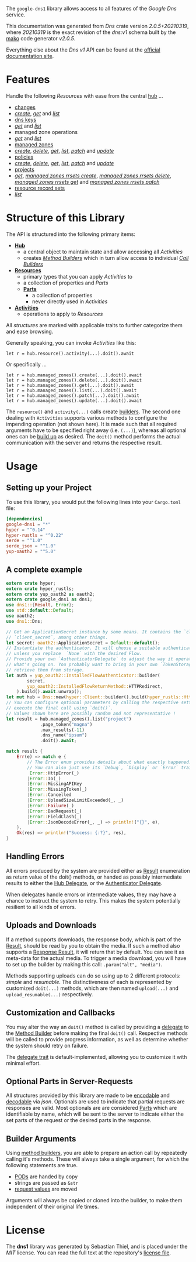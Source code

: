 <!---
DO NOT EDIT !
This file was generated automatically from 'src/mako/api/README.md.mako'
DO NOT EDIT !
-->
The `google-dns1` library allows access to all features of the *Google Dns* service.

This documentation was generated from *Dns* crate version *2.0.5+20210319*, where *20210319* is the exact revision of the *dns:v1* schema built by the [mako](http://www.makotemplates.org/) code generator *v2.0.5*.

Everything else about the *Dns* *v1* API can be found at the
[official documentation site](https://cloud.google.com/dns/docs).
# Features

Handle the following *Resources* with ease from the central [hub](https://docs.rs/google-dns1/2.0.5+20210319/google_dns1/Dns) ... 

* [changes](https://docs.rs/google-dns1/2.0.5+20210319/google_dns1/api::Change)
 * [*create*](https://docs.rs/google-dns1/2.0.5+20210319/google_dns1/api::ChangeCreateCall), [*get*](https://docs.rs/google-dns1/2.0.5+20210319/google_dns1/api::ChangeGetCall) and [*list*](https://docs.rs/google-dns1/2.0.5+20210319/google_dns1/api::ChangeListCall)
* [dns keys](https://docs.rs/google-dns1/2.0.5+20210319/google_dns1/api::DnsKey)
 * [*get*](https://docs.rs/google-dns1/2.0.5+20210319/google_dns1/api::DnsKeyGetCall) and [*list*](https://docs.rs/google-dns1/2.0.5+20210319/google_dns1/api::DnsKeyListCall)
* managed zone operations
 * [*get*](https://docs.rs/google-dns1/2.0.5+20210319/google_dns1/api::ManagedZoneOperationGetCall) and [*list*](https://docs.rs/google-dns1/2.0.5+20210319/google_dns1/api::ManagedZoneOperationListCall)
* [managed zones](https://docs.rs/google-dns1/2.0.5+20210319/google_dns1/api::ManagedZone)
 * [*create*](https://docs.rs/google-dns1/2.0.5+20210319/google_dns1/api::ManagedZoneCreateCall), [*delete*](https://docs.rs/google-dns1/2.0.5+20210319/google_dns1/api::ManagedZoneDeleteCall), [*get*](https://docs.rs/google-dns1/2.0.5+20210319/google_dns1/api::ManagedZoneGetCall), [*list*](https://docs.rs/google-dns1/2.0.5+20210319/google_dns1/api::ManagedZoneListCall), [*patch*](https://docs.rs/google-dns1/2.0.5+20210319/google_dns1/api::ManagedZonePatchCall) and [*update*](https://docs.rs/google-dns1/2.0.5+20210319/google_dns1/api::ManagedZoneUpdateCall)
* [policies](https://docs.rs/google-dns1/2.0.5+20210319/google_dns1/api::Policy)
 * [*create*](https://docs.rs/google-dns1/2.0.5+20210319/google_dns1/api::PolicyCreateCall), [*delete*](https://docs.rs/google-dns1/2.0.5+20210319/google_dns1/api::PolicyDeleteCall), [*get*](https://docs.rs/google-dns1/2.0.5+20210319/google_dns1/api::PolicyGetCall), [*list*](https://docs.rs/google-dns1/2.0.5+20210319/google_dns1/api::PolicyListCall), [*patch*](https://docs.rs/google-dns1/2.0.5+20210319/google_dns1/api::PolicyPatchCall) and [*update*](https://docs.rs/google-dns1/2.0.5+20210319/google_dns1/api::PolicyUpdateCall)
* [projects](https://docs.rs/google-dns1/2.0.5+20210319/google_dns1/api::Project)
 * [*get*](https://docs.rs/google-dns1/2.0.5+20210319/google_dns1/api::ProjectGetCall), [*managed zones rrsets create*](https://docs.rs/google-dns1/2.0.5+20210319/google_dns1/api::ProjectManagedZoneRrsetCreateCall), [*managed zones rrsets delete*](https://docs.rs/google-dns1/2.0.5+20210319/google_dns1/api::ProjectManagedZoneRrsetDeleteCall), [*managed zones rrsets get*](https://docs.rs/google-dns1/2.0.5+20210319/google_dns1/api::ProjectManagedZoneRrsetGetCall) and [*managed zones rrsets patch*](https://docs.rs/google-dns1/2.0.5+20210319/google_dns1/api::ProjectManagedZoneRrsetPatchCall)
* [resource record sets](https://docs.rs/google-dns1/2.0.5+20210319/google_dns1/api::ResourceRecordSet)
 * [*list*](https://docs.rs/google-dns1/2.0.5+20210319/google_dns1/api::ResourceRecordSetListCall)




# Structure of this Library

The API is structured into the following primary items:

* **[Hub](https://docs.rs/google-dns1/2.0.5+20210319/google_dns1/Dns)**
    * a central object to maintain state and allow accessing all *Activities*
    * creates [*Method Builders*](https://docs.rs/google-dns1/2.0.5+20210319/google_dns1/client::MethodsBuilder) which in turn
      allow access to individual [*Call Builders*](https://docs.rs/google-dns1/2.0.5+20210319/google_dns1/client::CallBuilder)
* **[Resources](https://docs.rs/google-dns1/2.0.5+20210319/google_dns1/client::Resource)**
    * primary types that you can apply *Activities* to
    * a collection of properties and *Parts*
    * **[Parts](https://docs.rs/google-dns1/2.0.5+20210319/google_dns1/client::Part)**
        * a collection of properties
        * never directly used in *Activities*
* **[Activities](https://docs.rs/google-dns1/2.0.5+20210319/google_dns1/client::CallBuilder)**
    * operations to apply to *Resources*

All *structures* are marked with applicable traits to further categorize them and ease browsing.

Generally speaking, you can invoke *Activities* like this:

```Rust,ignore
let r = hub.resource().activity(...).doit().await
```

Or specifically ...

```ignore
let r = hub.managed_zones().create(...).doit().await
let r = hub.managed_zones().delete(...).doit().await
let r = hub.managed_zones().get(...).doit().await
let r = hub.managed_zones().list(...).doit().await
let r = hub.managed_zones().patch(...).doit().await
let r = hub.managed_zones().update(...).doit().await
```

The `resource()` and `activity(...)` calls create [builders][builder-pattern]. The second one dealing with `Activities` 
supports various methods to configure the impending operation (not shown here). It is made such that all required arguments have to be 
specified right away (i.e. `(...)`), whereas all optional ones can be [build up][builder-pattern] as desired.
The `doit()` method performs the actual communication with the server and returns the respective result.

# Usage

## Setting up your Project

To use this library, you would put the following lines into your `Cargo.toml` file:

```toml
[dependencies]
google-dns1 = "*"
hyper = "^0.14"
hyper-rustls = "^0.22"
serde = "^1.0"
serde_json = "^1.0"
yup-oauth2 = "^5.0"
```

## A complete example

```Rust
extern crate hyper;
extern crate hyper_rustls;
extern crate yup_oauth2 as oauth2;
extern crate google_dns1 as dns1;
use dns1::{Result, Error};
use std::default::Default;
use oauth2;
use dns1::Dns;

// Get an ApplicationSecret instance by some means. It contains the `client_id` and 
// `client_secret`, among other things.
let secret: oauth2::ApplicationSecret = Default::default();
// Instantiate the authenticator. It will choose a suitable authentication flow for you, 
// unless you replace  `None` with the desired Flow.
// Provide your own `AuthenticatorDelegate` to adjust the way it operates and get feedback about 
// what's going on. You probably want to bring in your own `TokenStorage` to persist tokens and
// retrieve them from storage.
let auth = yup_oauth2::InstalledFlowAuthenticator::builder(
        secret,
        yup_oauth2::InstalledFlowReturnMethod::HTTPRedirect,
    ).build().await.unwrap();
let mut hub = Dns::new(hyper::Client::builder().build(hyper_rustls::HttpsConnector::with_native_roots()), auth);
// You can configure optional parameters by calling the respective setters at will, and
// execute the final call using `doit()`.
// Values shown here are possibly random and not representative !
let result = hub.managed_zones().list("project")
             .page_token("magna")
             .max_results(-11)
             .dns_name("ipsum")
             .doit().await;

match result {
    Err(e) => match e {
        // The Error enum provides details about what exactly happened.
        // You can also just use its `Debug`, `Display` or `Error` traits
         Error::HttpError(_)
        |Error::Io(_)
        |Error::MissingAPIKey
        |Error::MissingToken(_)
        |Error::Cancelled
        |Error::UploadSizeLimitExceeded(_, _)
        |Error::Failure(_)
        |Error::BadRequest(_)
        |Error::FieldClash(_)
        |Error::JsonDecodeError(_, _) => println!("{}", e),
    },
    Ok(res) => println!("Success: {:?}", res),
}

```
## Handling Errors

All errors produced by the system are provided either as [Result](https://docs.rs/google-dns1/2.0.5+20210319/google_dns1/client::Result) enumeration as return value of
the doit() methods, or handed as possibly intermediate results to either the 
[Hub Delegate](https://docs.rs/google-dns1/2.0.5+20210319/google_dns1/client::Delegate), or the [Authenticator Delegate](https://docs.rs/yup-oauth2/*/yup_oauth2/trait.AuthenticatorDelegate.html).

When delegates handle errors or intermediate values, they may have a chance to instruct the system to retry. This 
makes the system potentially resilient to all kinds of errors.

## Uploads and Downloads
If a method supports downloads, the response body, which is part of the [Result](https://docs.rs/google-dns1/2.0.5+20210319/google_dns1/client::Result), should be
read by you to obtain the media.
If such a method also supports a [Response Result](https://docs.rs/google-dns1/2.0.5+20210319/google_dns1/client::ResponseResult), it will return that by default.
You can see it as meta-data for the actual media. To trigger a media download, you will have to set up the builder by making
this call: `.param("alt", "media")`.

Methods supporting uploads can do so using up to 2 different protocols: 
*simple* and *resumable*. The distinctiveness of each is represented by customized 
`doit(...)` methods, which are then named `upload(...)` and `upload_resumable(...)` respectively.

## Customization and Callbacks

You may alter the way an `doit()` method is called by providing a [delegate](https://docs.rs/google-dns1/2.0.5+20210319/google_dns1/client::Delegate) to the 
[Method Builder](https://docs.rs/google-dns1/2.0.5+20210319/google_dns1/client::CallBuilder) before making the final `doit()` call. 
Respective methods will be called to provide progress information, as well as determine whether the system should 
retry on failure.

The [delegate trait](https://docs.rs/google-dns1/2.0.5+20210319/google_dns1/client::Delegate) is default-implemented, allowing you to customize it with minimal effort.

## Optional Parts in Server-Requests

All structures provided by this library are made to be [encodable](https://docs.rs/google-dns1/2.0.5+20210319/google_dns1/client::RequestValue) and 
[decodable](https://docs.rs/google-dns1/2.0.5+20210319/google_dns1/client::ResponseResult) via *json*. Optionals are used to indicate that partial requests are responses 
are valid.
Most optionals are are considered [Parts](https://docs.rs/google-dns1/2.0.5+20210319/google_dns1/client::Part) which are identifiable by name, which will be sent to 
the server to indicate either the set parts of the request or the desired parts in the response.

## Builder Arguments

Using [method builders](https://docs.rs/google-dns1/2.0.5+20210319/google_dns1/client::CallBuilder), you are able to prepare an action call by repeatedly calling it's methods.
These will always take a single argument, for which the following statements are true.

* [PODs][wiki-pod] are handed by copy
* strings are passed as `&str`
* [request values](https://docs.rs/google-dns1/2.0.5+20210319/google_dns1/client::RequestValue) are moved

Arguments will always be copied or cloned into the builder, to make them independent of their original life times.

[wiki-pod]: http://en.wikipedia.org/wiki/Plain_old_data_structure
[builder-pattern]: http://en.wikipedia.org/wiki/Builder_pattern
[google-go-api]: https://github.com/google/google-api-go-client

# License
The **dns1** library was generated by Sebastian Thiel, and is placed 
under the *MIT* license.
You can read the full text at the repository's [license file][repo-license].

[repo-license]: https://github.com/Byron/google-apis-rsblob/main/LICENSE.md
